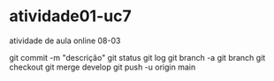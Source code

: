 # atividade01-uc7
atividade de aula online 08-03

git commit -m "descrição"
git status
git log
git branch -a
git branch <nome da branch>
git checkout <nome da branch>
git merge develop
  git push -u origin main
